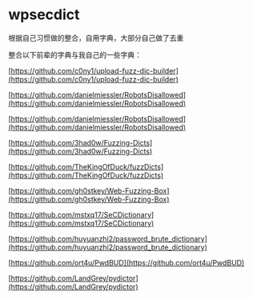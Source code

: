 # wpsecdict
根据自己习惯做的整合，自用字典，大部分自己做了去重

整合以下前辈的字典与我自己的一些字典：

[https://github.com/c0ny1/upload-fuzz-dic-builder](https://github.com/c0ny1/upload-fuzz-dic-builder)

[https://github.com/danielmiessler/RobotsDisallowed](https://github.com/danielmiessler/RobotsDisallowed)

[https://github.com/danielmiessler/RobotsDisallowed](https://github.com/danielmiessler/RobotsDisallowed)

[https://github.com/3had0w/Fuzzing-Dicts](https://github.com/3had0w/Fuzzing-Dicts)

[https://github.com/TheKingOfDuck/fuzzDicts](https://github.com/TheKingOfDuck/fuzzDicts)

[https://github.com/gh0stkey/Web-Fuzzing-Box](https://github.com/gh0stkey/Web-Fuzzing-Box)

[https://github.com/mstxq17/SeCDictionary](https://github.com/mstxq17/SeCDictionary)


[https://github.com/huyuanzhi2/password_brute_dictionary](https://github.com/huyuanzhi2/password_brute_dictionary)


[https://github.com/ort4u/PwdBUD](https://github.com/ort4u/PwdBUD)


[https://github.com/LandGrey/pydictor](https://github.com/LandGrey/pydictor)